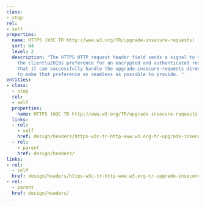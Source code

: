 ```yaml
---
class:
- stop
rel:
- self
properties:
  name: HTTPS (W3C TR http://www.w3.org/TR/upgrade-insecure-requests)
  sort: 84
  level: 2
  description: "The HTTPS HTTP request header field sends a signal to the server expressing
    the client\u2019s preference for an encrypted and authenticated response, and
    that it can successfully handle the upgrade-insecure-requests directive in order
    to make that preference as seamless as possible to provide. "
entities:
- class:
  - stop
  rel:
  - self
  properties:
    name: HTTPS (W3C TR http://www.w3.org/TR/upgrade-insecure-requests)
  links:
  - rel:
    - self
    href: design/headers/https-w3c-tr-http-www.w3.org-tr-upgrade-insecure-requests.md
  - rel:
    - parent
    href: design/headers/
links:
- rel:
  - self
  href: design/headers/https-w3c-tr-http-www.w3.org-tr-upgrade-insecure-requests.md
- rel:
  - parent
  href: design/headers/
...
```

